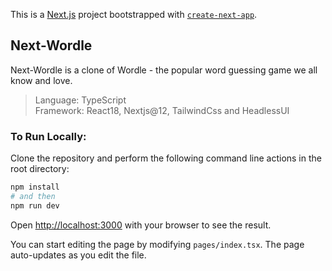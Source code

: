 This is a [Next.js](https://nextjs.org/) project bootstrapped with [`create-next-app`](https://github.com/vercel/next.js/tree/canary/packages/create-next-app).

## Next-Wordle

Next-Wordle is a clone of Wordle - the popular word guessing game we all know and love.

> Language: TypeScript \
> Framework: React18, Nextjs@12, TailwindCss and HeadlessUI

### To Run Locally:
Clone the repository and perform the following command line actions in the root directory:

```bash
npm install
# and then
npm run dev
```

Open [http://localhost:3000](http://localhost:3000) with your browser to see the result.

You can start editing the page by modifying `pages/index.tsx`. The page auto-updates as you edit the file.

